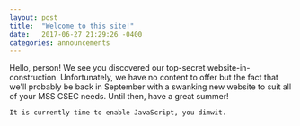 ```yaml
---
layout: post
title:  "Welcome to this site!"
date:   2017-06-27 21:29:26 -0400
categories: announcements
---
```

Hello, person! We see you discovered our top-secret website-in-construction.
Unfortunately, we have no content to offer but the fact that we'll probably be back in September with a swanking new website to suit all of your MSS CSEC needs.
Until then, have a great summer!

<pre><code>It is currently <span id="time">time to enable JavaScript, you dimwit</span>. <span id="message"></span></code></pre>

<script>
document.getElementById('time').textContent = (new Date()).toLocaleString();

var h = (new Date()).getHours(), msg = "";

if (23 <= h || h <= 1) msg = "Go to sleep, you moron."
if (2 <= h && h <= 7) msg = "I'm telling your parents you're still awake."
if (8 <= h && h <= 10) msg = "Rise and shine, walnut-head."
if (11 <= h && h <= 22) msg = "I hope you enjoy trying to be productive and utterly failing at it."

document.getElementById('message').textContent = msg
</script>
